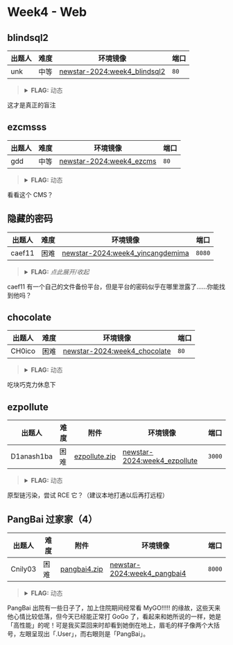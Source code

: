 # Week4 - Web

## blindsql2

| 出题人 | 难度 | 环境镜像 | 端口 |
|-----|-----|-----|-----|
| unk | 中等 | [newstar-2024:week4_blindsql2](https://hub.docker.com/r/openctf/newstar-2024/tags?name=week4_blindsql2) | `80` |

> <details><summary><strong>FLAG:</strong> 动态</summary>
> </details>

这才是真正的盲注

## ezcmsss

| 出题人 | 难度 | 环境镜像 | 端口 |
|-----|-----|-----|-----|
| gdd | 中等 | [newstar-2024:week4_ezcms](https://hub.docker.com/r/openctf/newstar-2024/tags?name=week4_ezcms) | `80` |

> <details><summary><strong>FLAG:</strong> 动态</summary>
> </details>

看看这个 CMS？

## 隐藏的密码

| 出题人 | 难度 | 环境镜像 | 端口 |
|-----|-----|-----|-----|
| caef11 | 困难 | [newstar-2024:week4_yincangdemima](https://hub.docker.com/r/openctf/newstar-2024/tags?name=week4_yincangdemima) | `8080` |

> <details><summary><strong>FLAG:</strong> <i>点此展开/收起</i></summary>
> <code>flag{d3350ef4-3b91-40e6-9d6a-2f0c8d33193e}</code>
> </details>

caef11 有一个自己的文件备份平台，但是平台的密码似乎在哪里泄露了……你能找到他吗？

## chocolate

| 出题人 | 难度 | 环境镜像 | 端口 |
|-----|-----|-----|-----|
| CH0ico | 困难 | [newstar-2024:week4_chocolate](https://hub.docker.com/r/openctf/newstar-2024/tags?name=week4_chocolate) | `80` |

> <details><summary><strong>FLAG:</strong> 动态</summary>
> </details>

吃块巧克力休息下

## ezpollute

| 出题人 | 难度 | 附件 | 环境镜像 | 端口 |
|-----|-----|-----|-----|-----|
| D1anash1ba | 困难 | [ezpollute.zip](https://github.com/project-newstar/newstar-ctf-2024/releases/download/attachment-week4/ezpollute.zip) | [newstar-2024:week4_ezpollute](https://hub.docker.com/r/openctf/newstar-2024/tags?name=week4_ezpollute) | `3000` |

> <details><summary><strong>FLAG:</strong> 动态</summary>
> </details>

原型链污染，尝试 RCE 它？（建议本地打通以后再打远程）

## PangBai 过家家（4）

| 出题人 | 难度 | 附件 | 环境镜像 | 端口 |
|-----|-----|-----|-----|-----|
| Cnily03 | 困难 | [pangbai4.zip](https://github.com/project-newstar/newstar-ctf-2024/releases/download/attachment-week4/pangbai4.zip) | [newstar-2024:week4_pangbai4](https://hub.docker.com/r/openctf/newstar-2024/tags?name=week4_pangbai4) | `8000` |

> <details><summary><strong>FLAG:</strong> 动态</summary>
> </details>

PangBai 出院有一些日子了，加上住院期间经常看 MyGO!!!!! 的缘故，这些天来他心情比较低落，但今天已经能正常打 GoGo 了，看起来和她所说的一样，她是「高性能」的呢！可是我买菜回来时却看到她倒在地上，眉毛的样子像两个大括号，左眼呈现出「.User」，而右眼则是「PangBai」。
